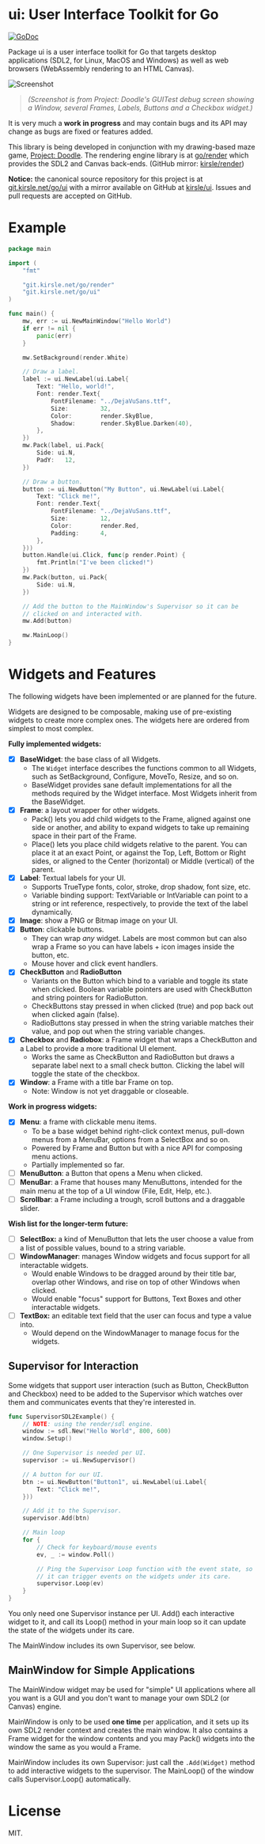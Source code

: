 # ui: User Interface Toolkit for Go

[![GoDoc](https://godoc.org/git.kirsle.net/go/ui?status.svg)](https://godoc.org/git.kirsle.net/go/ui)

Package ui is a user interface toolkit for Go that targets desktop
applications (SDL2, for Linux, MacOS and Windows) as well as web browsers
(WebAssembly rendering to an HTML Canvas).

![Screenshot](docs/guitest.png)

> _(Screenshot is from Project: Doodle's GUITest debug screen showing a_
> _Window, several Frames, Labels, Buttons and a Checkbox widget.)_

It is very much a **work in progress** and may contain bugs and its API may
change as bugs are fixed or features added.

This library is being developed in conjunction with my drawing-based maze
game, [Project: Doodle](https://www.kirsle.net/doodle). The rendering engine
library is at [go/render](https://git.kirsle.net/go/render) which provides
the SDL2 and Canvas back-ends.
(GitHub mirror: [kirsle/render](https://github.com/kirsle/render))

**Notice:** the canonical source repository for this project is at
[git.kirsle.net/go/ui](https://git.kirsle.net/go/ui) with a mirror available
on GitHub at [kirsle/ui](https://github.com/kirsle/ui). Issues and pull
requests are accepted on GitHub.

# Example

```go
package main

import (
    "fmt"

    "git.kirsle.net/go/render"
    "git.kirsle.net/go/ui"
)

func main() {
    mw, err := ui.NewMainWindow("Hello World")
    if err != nil {
        panic(err)
    }

    mw.SetBackground(render.White)

    // Draw a label.
    label := ui.NewLabel(ui.Label{
        Text: "Hello, world!",
        Font: render.Text{
            FontFilename: "../DejaVuSans.ttf",
            Size:         32,
            Color:        render.SkyBlue,
            Shadow:       render.SkyBlue.Darken(40),
        },
    })
    mw.Pack(label, ui.Pack{
        Side: ui.N,
        PadY:   12,
    })

    // Draw a button.
    button := ui.NewButton("My Button", ui.NewLabel(ui.Label{
        Text: "Click me!",
        Font: render.Text{
            FontFilename: "../DejaVuSans.ttf",
            Size:         12,
            Color:        render.Red,
            Padding:      4,
        },
    }))
    button.Handle(ui.Click, func(p render.Point) {
        fmt.Println("I've been clicked!")
    })
    mw.Pack(button, ui.Pack{
        Side: ui.N,
    })

    // Add the button to the MainWindow's Supervisor so it can be
    // clicked on and interacted with.
    mw.Add(button)

    mw.MainLoop()
}
```

# Widgets and Features

The following widgets have been implemented or are planned for the future.

Widgets are designed to be composable, making use of pre-existing widgets to
create more complex ones. The widgets here are ordered from simplest to
most complex.

**Fully implemented widgets:**

* [x] **BaseWidget**: the base class of all Widgets.
  * The `Widget` interface describes the functions common to all Widgets,
    such as SetBackground, Configure, MoveTo, Resize, and so on.
  * BaseWidget provides sane default implementations for all the methods
    required by the Widget interface. Most Widgets inherit from
    the BaseWidget.
* [x] **Frame**: a layout wrapper for other widgets.
  * Pack() lets you add child widgets to the Frame, aligned against one side
    or another, and ability to expand widgets to take up remaining space in
    their part of the Frame.
  * Place() lets you place child widgets relative to the parent. You can place
    it at an exact Point, or against the Top, Left, Bottom or Right sides, or
    aligned to the Center (horizontal) or Middle (vertical) of the parent.
* [x] **Label**: Textual labels for your UI.
  * Supports TrueType fonts, color, stroke, drop shadow, font size, etc.
  * Variable binding support: TextVariable or IntVariable can point to a
    string or int reference, respectively, to provide the text of the label
    dynamically.
* [x] **Image**: show a PNG or Bitmap image on your UI.
* [x] **Button**: clickable buttons.
  * They can wrap _any_ widget. Labels are most common but can also wrap a
    Frame so you can have labels + icon images inside the button, etc.
  * Mouse hover and click event handlers.
* [x] **CheckButton** and **RadioButton**
  * Variants on the Button which bind to a variable and toggle its state
    when clicked. Boolean variable pointers are used with CheckButton and
    string pointers for RadioButton.
  * CheckButtons stay pressed in when clicked (true) and pop back out when
    clicked again (false).
  * RadioButtons stay pressed in when the string variable matches their
    value, and pop out when the string variable changes.
* [x] **Checkbox** and **Radiobox**: a Frame widget that wraps a
  CheckButton and a Label to provide a more traditional UI element.
  * Works the same as CheckButton and RadioButton but draws a separate
    label next to a small check button. Clicking the label will toggle the
    state of the checkbox.
* [x] **Window**: a Frame with a title bar Frame on top.
  * Note: Window is not yet draggable or closeable.

**Work in progress widgets:**

* [x] **Menu**: a frame with clickable menu items.
  * To be a base widget behind right-click context menus, pull-down menus
    from a MenuBar, options from a SelectBox and so on.
  * Powered by Frame and Button but with a nice API for composing menu
    actions.
  * Partially implemented so far.
* [ ] **MenuButton**: a Button that opens a Menu when clicked.
* [ ] **MenuBar**: a Frame that houses many MenuButtons, intended for the
  main menu at the top of a UI window (File, Edit, Help, etc.).
* [ ] **Scrollbar**: a Frame including a trough, scroll buttons and a
  draggable slider.

**Wish list for the longer-term future:**

* [ ] **SelectBox:** a kind of MenuButton that lets the user choose a value
  from a list of possible values, bound to a string variable.
* [ ] **WindowManager**: manages Window widgets and focus support for all
  interactable widgets.
  * Would enable Windows to be dragged around by their title bar, overlap
    other Windows, and rise on top of other Windows when clicked.
  * Would enable "focus" support for Buttons, Text Boxes and other
    interactable widgets.
* [ ] **TextBox:** an editable text field that the user can focus and type
  a value into.
  * Would depend on the WindowManager to manage focus for the widgets.

## Supervisor for Interaction

Some widgets that support user interaction (such as Button, CheckButton and
Checkbox) need to be added to the Supervisor which watches over them and
communicates events that they're interested in.

```go
func SupervisorSDL2Example() {
    // NOTE: using the render/sdl engine.
    window := sdl.New("Hello World", 800, 600)
    window.Setup()

    // One Supervisor is needed per UI.
    supervisor := ui.NewSupervisor()

    // A button for our UI.
    btn := ui.NewButton("Button1", ui.NewLabel(ui.Label{
        Text: "Click me!",
    }))

    // Add it to the Supervisor.
    supervisor.Add(btn)

    // Main loop
    for {
        // Check for keyboard/mouse events
        ev, _ := window.Poll()

        // Ping the Supervisor Loop function with the event state, so
        // it can trigger events on the widgets under its care.
        supervisor.Loop(ev)
    }
}
```

You only need one Supervisor instance per UI. Add() each interactive widget
to it, and call its Loop() method in your main loop so it can update the
state of the widgets under its care.

The MainWindow includes its own Supervisor, see below.

## MainWindow for Simple Applications

The MainWindow widget may be used for "simple" UI applications where all you
want is a GUI and you don't want to manage your own SDL2 (or Canvas) engine.

MainWindow is only to be used **one time** per application, and it sets up
its own SDL2 render context and creates the main window. It also contains a
Frame widget for the window contents and you may Pack() widgets into the
window the same as you would a Frame.

MainWindow includes its own Supervisor: just call the `.Add(Widget)`
method to add interactive widgets to the supervisor. The MainLoop() of the
window calls Supervisor.Loop() automatically.

# License

MIT.

